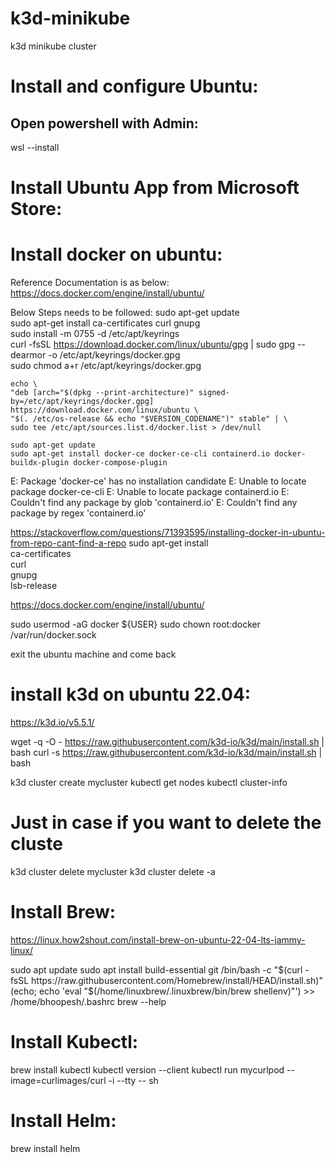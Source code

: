 # k3d-minikube
k3d minikube cluster

# Install and configure Ubuntu:
## Open powershell with Admin:
wsl --install

# Install Ubuntu App from Microsoft Store:

# Install docker on ubuntu:
Reference Documentation is as below:
https://docs.docker.com/engine/install/ubuntu/


Below Steps needs to be followed:
    sudo apt-get update  
    sudo apt-get install ca-certificates curl gnupg  
    sudo install -m 0755 -d /etc/apt/keyrings  
    curl -fsSL https://download.docker.com/linux/ubuntu/gpg | sudo gpg --dearmor -o /etc/apt/keyrings/docker.gpg  
    sudo chmod a+r /etc/apt/keyrings/docker.gpg  
    
    echo \
    "deb [arch="$(dpkg --print-architecture)" signed-by=/etc/apt/keyrings/docker.gpg] https://download.docker.com/linux/ubuntu \
    "$(. /etc/os-release && echo "$VERSION_CODENAME")" stable" | \
    sudo tee /etc/apt/sources.list.d/docker.list > /dev/null  

    sudo apt-get update  
    sudo apt-get install docker-ce docker-ce-cli containerd.io docker-buildx-plugin docker-compose-plugin  

E: Package 'docker-ce' has no installation candidate
E: Unable to locate package docker-ce-cli
E: Unable to locate package containerd.io
E: Couldn't find any package by glob 'containerd.io'
E: Couldn't find any package by regex 'containerd.io'

https://stackoverflow.com/questions/71393595/installing-docker-in-ubuntu-from-repo-cant-find-a-repo
sudo apt-get install \
     ca-certificates \
     curl \
     gnupg \
     lsb-release

https://docs.docker.com/engine/install/ubuntu/

sudo usermod -aG docker ${USER}
sudo chown root:docker /var/run/docker.sock

exit the ubuntu machine and come back

# install k3d on ubuntu 22.04:
https://k3d.io/v5.5.1/

wget -q -O - https://raw.githubusercontent.com/k3d-io/k3d/main/install.sh | bash
curl -s https://raw.githubusercontent.com/k3d-io/k3d/main/install.sh | bash

k3d cluster create mycluster
kubectl get nodes
kubectl cluster-info

# Just in case if you want to delete the cluste
k3d cluster delete mycluster
k3d cluster delete -a


# Install Brew:
https://linux.how2shout.com/install-brew-on-ubuntu-22-04-lts-jammy-linux/

sudo apt update
sudo apt install build-essential git
/bin/bash -c "$(curl -fsSL https://raw.githubusercontent.com/Homebrew/install/HEAD/install.sh)"
(echo; echo 'eval "$(/home/linuxbrew/.linuxbrew/bin/brew shellenv)"') >> /home/bhoopesh/.bashrc
brew --help


# Install Kubectl:
brew install kubectl
kubectl version --client
kubectl run mycurlpod --image=curlimages/curl -i --tty -- sh

# Install Helm:
brew install helm




